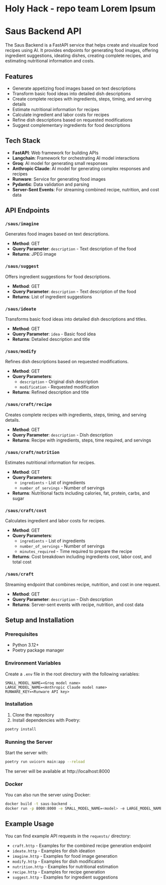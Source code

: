 # Holy Hack - repo team Lorem Ipsum



# Saus Backend API

The Saus Backend is a FastAPI service that helps create and visualize food recipes using AI. It provides endpoints for generating food images, offering ingredient suggestions, ideating dishes, creating complete recipes, and estimating nutritional information and costs.

## Features

- Generate appetizing food images based on text descriptions
- Transform basic food ideas into detailed dish descriptions
- Create complete recipes with ingredients, steps, timing, and serving details
- Estimate nutritional information for recipes
- Calculate ingredient and labor costs for recipes
- Refine dish descriptions based on requested modifications
- Suggest complementary ingredients for food descriptions

## Tech Stack

- **FastAPI**: Web framework for building APIs
- **Langchain**: Framework for orchestrating AI model interactions
- **Groq**: AI model for generating small responses
- **Anthropic Claude**: AI model for generating complex responses and recipes
- **Runware**: Service for generating food images
- **Pydantic**: Data validation and parsing
- **Server-Sent Events**: For streaming combined recipe, nutrition, and cost data

## API Endpoints

### `/saus/imagine`

Generates food images based on text descriptions.

- **Method**: GET
- **Query Parameter**: `description` - Text description of the food
- **Returns**: JPEG image

### `/saus/suggest`

Offers ingredient suggestions for food descriptions.

- **Method**: GET
- **Query Parameter**: `description` - Text description of the food
- **Returns**: List of ingredient suggestions

### `/saus/ideate`

Transforms basic food ideas into detailed dish descriptions and titles.

- **Method**: GET
- **Query Parameter**: `idea` - Basic food idea
- **Returns**: Detailed description and title

### `/saus/modify`

Refines dish descriptions based on requested modifications.

- **Method**: GET
- **Query Parameters**: 
  - `description` - Original dish description
  - `modification` - Requested modification
- **Returns**: Refined description and title

### `/saus/craft/recipe`

Creates complete recipes with ingredients, steps, timing, and serving details.

- **Method**: GET
- **Query Parameter**: `description` - Dish description
- **Returns**: Recipe with ingredients, steps, time required, and servings

### `/saus/craft/nutrition`

Estimates nutritional information for recipes.

- **Method**: GET
- **Query Parameters**: 
  - `ingredients` - List of ingredients
  - `number_of_servings` - Number of servings
- **Returns**: Nutritional facts including calories, fat, protein, carbs, and sugar

### `/saus/craft/cost`

Calculates ingredient and labor costs for recipes.

- **Method**: GET
- **Query Parameters**: 
  - `ingredients` - List of ingredients
  - `number_of_servings` - Number of servings
  - `minutes_required` - Time required to prepare the recipe
- **Returns**: Cost breakdown including ingredients cost, labor cost, and total cost

### `/saus/craft`

Streaming endpoint that combines recipe, nutrition, and cost in one request.

- **Method**: GET
- **Query Parameter**: `description` - Dish description
- **Returns**: Server-sent events with recipe, nutrition, and cost data

## Setup and Installation

### Prerequisites

- Python 3.12+
- Poetry package manager

### Environment Variables

Create a `.env` file in the root directory with the following variables:

```
SMALL_MODEL_NAME=<Groq model name>
LARGE_MODEL_NAME=<Anthropic Claude model name>
RUNWARE_KEY=<Runware API key>
```

### Installation

1. Clone the repository
2. Install dependencies with Poetry:

```bash
poetry install
```

### Running the Server

Start the server with:

```bash
poetry run uvicorn main:app --reload
```

The server will be available at http://localhost:8000

### Docker

You can also run the server using Docker:

```bash
docker build -t saus-backend .
docker run -p 8000:8000 -e SMALL_MODEL_NAME=<model> -e LARGE_MODEL_NAME=<model> -e RUNWARE_KEY=<key> saus-backend
```

## Example Usage

You can find example API requests in the `requests/` directory:

- `craft.http` - Examples for the combined recipe generation endpoint
- `ideate.http` - Examples for dish ideation
- `imagine.http` - Examples for food image generation
- `modify.http` - Examples for dish modification
- `nutrition.http` - Examples for nutritional estimation
- `recipe.http` - Examples for recipe generation
- `suggest.http` - Examples for ingredient suggestions
